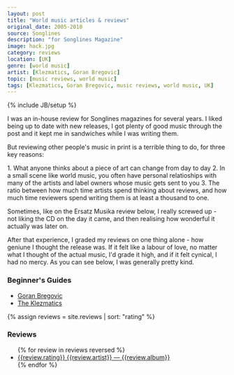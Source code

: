 ```yaml
---
layout: post
title: "World music articles & reviews"
original_date: 2005-2010
source: Songlines
description: "for Songlines Magazine"
image: hack.jpg
category: reviews
location: [UK]
genre: [world music]
artist: [Klezmatics, Goran Bregovic]
topic: [music reviews, world music]
tags: [Klezmatics, Goran Bregovic, music reviews, world music, UK]
---
```

{% include JB/setup %}

I was an in-house review for Songlines magazines for several years. I liked being up to date with new releases, I got plenty of good music through the post and it kept me in sandwiches while I was writing them.

But reviewing other people's music in print is a terrible thing to do, for three key reasons:

<p>
1. What anyone thinks about a piece of art can change from day to day
2. In a small scene like world music, you often have personal relatioships with many of the artists and label owners whose music gets sent to you
3. The ratio between how much time artists spend thinking about reviews, and how much time reviewers spend writing them is at least a thousand to one.
</p>

Sometimes, like on the Ersatz Musika review below, I really screwed up - not liking the CD on the day it came, and then realising how wonderful it actually was later on. 

After that experience, I graded my reviews on one thing alone - how geniune I thought the release was. If it felt like a labour of love, no matter what I thought of the actual music, I'd grade it high, and if it felt cynical, I had no mercy. As you can see below, I was generally pretty kind. 

<h3>Beginner's Guides</h3>
<ul class='review'>
<li><a href="{{ASSET_PATH}}/articles/GoranBregovic.pdf">Goran Bregovic</a></li>
<li><a href="{{ASSET_PATH}}/articles/Klezmatics.pdf">The Klezmatics</a></li>
</ul>

{% assign reviews = site.reviews | sort: "rating" %}

<h3>Reviews</h3> 
<ul class='review'>
{% for review in reviews reversed %}
<li><a href="{{review.url}}">{{review.rating}}  {{review.artist}} &#8212; {{review.album}}</a></li>
{% endfor %}
</ul>






